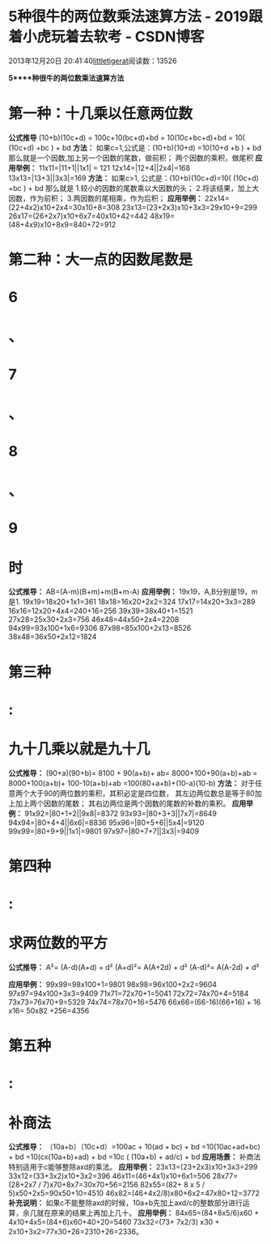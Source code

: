 
# 5种很牛的两位数乘法速算方法 - 2019跟着小虎玩着去软考 - CSDN博客

2013年12月20日 20:41:40[littletigerat](https://me.csdn.net/littletigerat)阅读数：13526


**5****种很牛的两位数乘法速算方法**
# 第一种：十几乘以任意两位数
**公式推导**
(10+b)(10c+d) = 100c+10(bc+d)+bd = 10(10c+bc+d)+bd
= 10( (10c+d) +bc ) + bd
**方法：**
如果c=1,公式是：(10+b)(10+d) =10(10+d +b ) + bd
那么就是一个因数,加上另一个因数的尾数，做前积；
两个因数的乘积，做尾积
**应用举例：**
11x11=|11+1||1x1| = 121
12x14=|12+4||2x4|=168
13x13=|13+3||3x3|=169
**方法：**
如果c>1,
公式是：(10+b)(10c+d)=10( (10c+d) +bc ) + bd
那么就是
1.较小的因数的尾数乘以大因数的头；
2.将该结果，加上大因数，作为前积；
3.两因数的尾相乘，作为后积；
**应用举例：**
22x14=(22+4x2)x10+2x4=30x10+8=308
23x13=(23+2x3)x10+3x3=29x10+9=299
26x17=(26+2x7)x10+6x7=40x10+42=442
48x19=(48+4x9)x10+8x9=840+72=912

# 第二种：大一点的因数尾数是
# 6
# 、
# 7
# 、
# 8
# 、
# 9
# 时
**公式推导：**
AB=(A-m)(B+m)+m(B+m-A)
**应用举例：**
19x19，A,B分别是19，m是1.
19x19=18x20+1x1=361
18x18=16x20+2x2=324
17x17=14x20+3x3=289
16x16=12x20+4x4=240+16=256
39x39=38x40+1=1521
27x28=25x30+2x3=756
46x48=44x50+2x4=2208
94x99=93x100+1x6=9306
87x98=85x100+2x13=8526
38x48=36x50+2x12=1824

# 第三种
# :
# 九十几乘以就是九十几
**公式推导：**
(90+a)(90+b)= 8100 + 90(a+b)+ ab= 8000+100+90(a+b)+ab
= 8000+100(a+b)+ 100-10(a+b)+ab
=100(80+a+b)+(10-a)(10-b)
**方法：**
对于任意两个大于90的两位数的乘积，其积必定是四位数，
其左边两位数总是等于80加上加上两个因数的尾数；
其右边两位是两个因数的尾数的补数的乘积。
**应用举例：**
91x92=|80+1+2||9x8|=8372
93x93=|80+3+3||7x7|=8649
94x94=|80+4+4||6x6|=8836
95x96=|80+5+6||5x4|=9120
99x99=|80+9+9||1x1|=9801
97x97=|80+7+7||3x3|=9409

# 第四种
# :
# 求两位数的平方
**公式推导：**
A²= (A-d)(A+d) + d²
(A+d)²= A(A+2d) + d²
(A-d)²= A(A-2d) + d²

**应用举例：**
99x99=98x100+1=9801
98x98=96x100+2x2=9604
97x97=94x100+3x3=9409
71x71=72x70+1=5041
72x72=74x70+4=5184
73x73=76x70+9=5329
74x74=78x70+16=5476
66x66=(66-16)(66+16) + 16 x16= 50x82 +256=4356
# 第五种
# :
# 补商法
**公式推导：**
（10a+b）（10c+d）=100ac + 10(ad + bc) + bd
=10(10ac+ad+bc) + bd
=10(cx(10a+b)+ad) + bd
=10c ( (10a+b) + ad/c) + bd
**应用场景：**
补商法特别适用于c能够整除axd的乘法。
**应用举例：**
23x13=(23+2x3)x10+3x3=299
33x12=(33+3x2)x10+3x2=396
46x11=(46+4x1)x10+6x1=506
28x77=(28+2x7 / 7)x70+8x7=30x70+56=2156
82x55=(82+ 8 x 5 / 5)x50+2x5=90x50+10=4510
46x82=(46+4x2/8)x80+6x2=47x80+12=3772
**补充说明：**
如果c不能整除axd的时候，10a+b先加上axd/c的整数部分进行运算，余几就在原来的结果上再加上几十。
**应用举例：**
84x65=(84+8x5/6)x60 + 4x10+4x5=(84+6)x60+40+20=5460
73x32=(73+ 7x2/3) x30 + 2x10+3x2=77x30+26=2310+26=2336。

